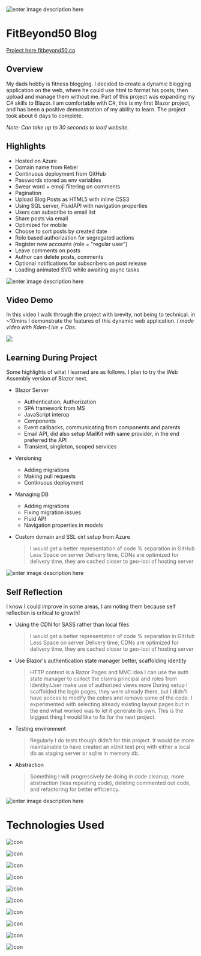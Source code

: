 
![enter image description here](https://media.discordapp.net/attachments/1113972876425576454/1113973603663347783/image.png?width=1048&height=313)

# FitBeyond50 Blog
[Project here fitbeyond50.ca](https://fitbeyond50.ca/)

## Overview

My dads hobby is fitness blogging. I decided to create a dynamic blogging application on the web, where he could use html to format his posts, then upload and manage them without me. 
Part of this project was expanding my C# skills to Blazor. I am comfortable with C#, this is my first Blazor project, and has been a positive demonstration of my ability to learn. The project took about 6 days to complete. 

_Note: Can take up to 30 seconds to load website._ 

## Highlights

- Hosted on Azure
- Domain name from Rebel
- Continuous deployment from GitHub
- Passwords stored as env variables
- Swear word + emoji filtering on comments
- Pagination
- Upload Blog Posts as HTML5 with inline CSS3
- Using SQL server, FluidAPI with navigation properties
- Users can subscribe to email list
- Share posts via email
- Optimized for mobile 
- Choose to sort posts by created date
- Role based authorization for segregated actions
- Register new accounts (role = "regular user")
- Leave comments on posts
- Author can delete posts, comments
- Optional notifications for subscribers on post release
- Loading animated SVG while awaiting async tasks

![enter image description here](https://media.discordapp.net/attachments/1113972876425576454/1113973779794776075/image.png?width=1048&height=398)

## Video Demo

In this video I walk through the project with brevity, not being to technical. in ~10mins I demonstrate the features of this dynamic web application. _I made video with Kden-Live + Obs._

[![](https://markdown-videos.deta.dev/youtube/8jcfhJ3k63w)](https://youtu.be/8jcfhJ3k63w)

## Learning During Project

Some highlights of what I learned are as follows. I plan to try the Web Assembly version of Blazor next. 

- Blazor Server
	- Authentication, Authorization
	- SPA framework from MS
	- JavaScript interop
	- Components 
	- Event callbacks, communicating from components and parents
	- Email API, did also setup MailKit with same provider, in the end preferred the API
	- Transient, singleton, scoped services

- Versioning
	- Adding migrations
	- Making pull requests
	- Continuous deployment

- Managing DB
	- Adding migrations
	- Fixing migration issues
	- Fluid API
	- Navigation properties in models

- Custom domain and SSL cirt setup from Azure
	> I would get a better representation of code % separation in GitHub
	> Less Space on server
	> Delivery time, CDNs are optimized for delivery time, they are cached closer to geo-loci of hosting server

![enter image description here](https://media.discordapp.net/attachments/1113972876425576454/1113974045466169384/image.png?width=1048&height=592)

## Self Reflection

I know I could improve in some areas, I am noting them because self reflection is critical to growth!

- Using the CDN for SASS rather than local files
	> I would get a better representation of code % separation in GitHub
	> Less Space on server
	> Delivery time, CDNs are optimized for delivery time, they are cached closer to geo-loci of hosting server

- Use Blazor's authentication state manager better, scaffolding identity
	>  HTTP context is a Razor Pages and MVC idea
	> I can use the auth state manager to collect the claims principal and roles from Identity.User 
	> make use of authorized views more
	> During setup I scaffolded the login pages, they were already there, but I didn't have access to modify the colors and remove some of the code. I experimented with selecting already existing layout pages but in the end what worked was to let it generate its own. This is the biggest thing I would like to fix for the next project. 
	
- Testing environment
	>  Regularly I do tests though didn't for this project. It would be more maintainable to have created an xUnit test proj with either a local db as staging server or sqlite in memory db.

- Abstraction
	> Something I will progressively be doing in code cleanup, more abstraction (less repeating code), deleting commented out code, and refactoring for better efficiency. 

![enter image description here](https://media.discordapp.net/attachments/1113972876425576454/1113975176477024296/image.png?width=328&height=629)

# Technologies Used

![icon](https://cdn.jsdelivr.net/gh/devicons/devicon/icons/dotnetcore/dotnetcore-original.svg)

![icon](https://cdn.jsdelivr.net/gh/devicons/devicon/icons/csharp/csharp-original.svg)

![icon](https://cdn.jsdelivr.net/gh/devicons/devicon/icons/microsoftsqlserver/microsoftsqlserver-plain-wordmark.svg)

![icon](https://cdn.jsdelivr.net/gh/devicons/devicon/icons/sass/sass-original.svg)

![icon](https://cdn.jsdelivr.net/gh/devicons/devicon/icons/bootstrap/bootstrap-original-wordmark.svg)

![icon](https://cdn.jsdelivr.net/gh/devicons/devicon/icons/visualstudio/visualstudio-plain-wordmark.svg)

![icon](https://cdn.jsdelivr.net/gh/devicons/devicon/icons/azure/azure-original-wordmark.svg)

![icon](https://cdn.jsdelivr.net/gh/devicons/devicon/icons/github/github-original-wordmark.svg)

![icon](https://cdn.jsdelivr.net/gh/devicons/devicon/icons/html5/html5-original-wordmark.svg)

![icon](https://cdn.jsdelivr.net/gh/devicons/devicon/icons/git/git-plain-wordmark.svg)

